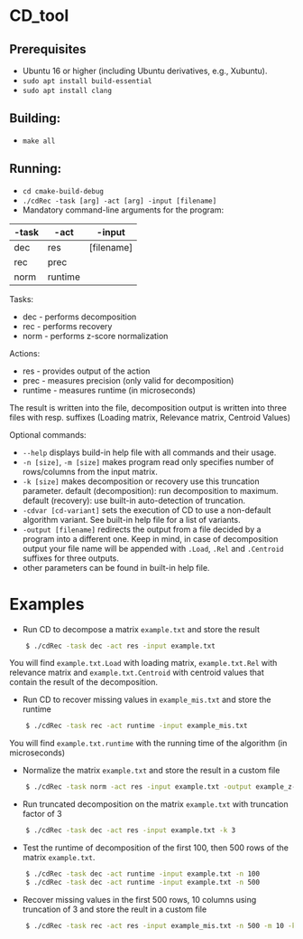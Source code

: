 # CD_tool

## Prerequisites

- Ubuntu 16 or higher (including Ubuntu derivatives, e.g., Xubuntu).
- `sudo apt install build-essential`
- `sudo apt install clang`

## Building:

- `make all`

## Running:

- `cd cmake-build-debug`
- `./cdRec -task [arg] -act [arg] -input [filename]`
- Mandatory command-line arguments for the program:

 | -task | -act | -input |
 | -------- | -------- | -------- | 
 | dec    | res        | [filename] |
 | rec    | prec       | |
 | norm   | runtime    | |

Tasks:
- dec - performs decomposition
- rec - performs recovery
- norm - performs z-score normalization

Actions:
- res - provides output of the action
- prec - measures precision (only valid for decomposition)
- runtime - measures runtime (in microseconds)


The result is written into the file, decomposition output is written into three files with resp. suffixes (Loading matrix, Relevance matrix, Centroid Values)

Optional commands:

- `--help` displays build-in help file with all commands and their usage.
- `-n [size]`, `-m [size]` makes program read only specifies number of rows/columns from the input matrix.
- `-k [size]` makes decomposition or recovery use this truncation parameter. default (decomposition): run decomposition to maximum. default (recovery): use built-in auto-detection of truncation.
- `-cdvar [cd-variant]` sets the execution of CD to use a non-default algorithm variant. See built-in help file for a list of variants.
- `-output [filename]` redirects the output from a file decided by a program into a different one. Keep in mind, in case of decomposition output your file name will be appended with `.Load`, `.Rel` and `.Centroid` suffixes for three outputs.
- other parameters can be found in built-in help file.

# Examples

- Run CD to decompose a matrix `example.txt` and store the result
```bash
    $ ./cdRec -task dec -act res -input example.txt
```
You will find `example.txt.Load` with loading matrix,  `example.txt.Rel` with relevance matrix and `example.txt.Centroid` with centroid values that contain the result of the decomposition.

- Run CD to recover missing values in `example_mis.txt` and store the runtime
```bash
    $ ./cdRec -task rec -act runtime -input example_mis.txt
```
You will find `example.txt.runtime` with the running time of the algorithm (in microseconds)

- Normalize the matrix `example.txt` and store the result in a custom file
```bash
    $ ./cdRec -task norm -act res -input example.txt -output example_z-score_normalized.txt
```

- Run truncated decomposition on the matrix `example.txt` with truncation factor of 3
```bash
    $ ./cdRec -task dec -act res -input example.txt -k 3
```

- Test the runtime of decomposition of the first 100, then 500 rows of the matrix `example.txt`.
```bash
    $ ./cdRec -task dec -act runtime -input example.txt -n 100
    $ ./cdRec -task dec -act runtime -input example.txt -n 500
```

- Recover missing values in the first 500 rows, 10 columns using truncation of 3 and store the reult in a custom file
```bash
    $ ./cdRec -task rec -act res -input example_mis.txt -n 500 -m 10 -k 3 -output example_500_10_3_recovered.txt
```
